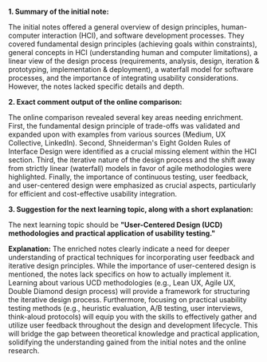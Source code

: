 **1. Summary of the initial note:**

The initial notes offered a general overview of design principles, human-computer interaction (HCI), and software development processes.  They covered fundamental design principles (achieving goals within constraints),  general concepts in HCI (understanding human and computer limitations), a linear view of the design process (requirements, analysis, design, iteration & prototyping, implementation & deployment), a waterfall model for software processes, and the importance of integrating usability considerations.  However, the notes lacked specific details and depth.


**2. Exact comment output of the online comparison:**

The online comparison revealed several key areas needing enrichment.  First, the fundamental design principle of trade-offs was validated and expanded upon with examples from various sources (Medium, UX Collective, LinkedIn).  Second, Shneiderman's Eight Golden Rules of Interface Design were identified as a crucial missing element within the HCI section.  Third, the iterative nature of the design process and the shift away from strictly linear (waterfall) models in favor of agile methodologies were highlighted.  Finally, the importance of continuous testing, user feedback, and user-centered design were emphasized as crucial aspects, particularly for efficient and cost-effective usability integration.


**3. Suggestion for the next learning topic, along with a short explanation:**

The next learning topic should be **"User-Centered Design (UCD) methodologies and practical application of usability testing."**

**Explanation:**  The enriched notes clearly indicate a need for deeper understanding of practical techniques for incorporating user feedback and iterative design principles.  While the importance of user-centered design is mentioned, the notes lack specifics on how to actually implement it.  Learning about various UCD methodologies (e.g.,  Lean UX, Agile UX, Double Diamond design process) will provide a framework for structuring the iterative design process.  Furthermore, focusing on practical usability testing methods (e.g., heuristic evaluation, A/B testing, user interviews, think-aloud protocols) will equip you with the skills to effectively gather and utilize user feedback throughout the design and development lifecycle. This will bridge the gap between theoretical knowledge and practical application, solidifying the understanding gained from the initial notes and the online research.